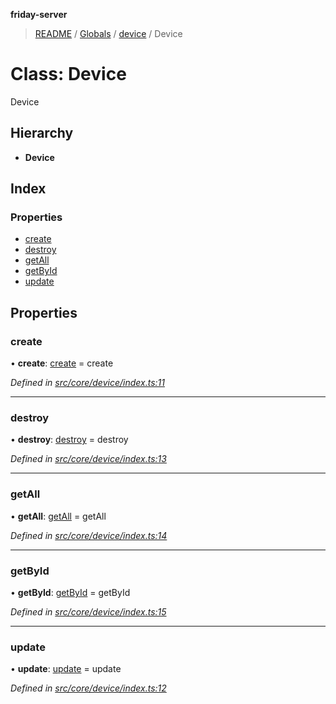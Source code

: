 **friday-server**

> [README](../README.md) / [Globals](../globals.md) / [device](../modules/device.md) / Device

# Class: Device

Device

## Hierarchy

* **Device**

## Index

### Properties

* [create](device.device-1.md#create)
* [destroy](device.device-1.md#destroy)
* [getAll](device.device-1.md#getall)
* [getById](device.device-1.md#getbyid)
* [update](device.device-1.md#update)

## Properties

### create

•  **create**: [create](../modules/device.md#create) = create

*Defined in [src/core/device/index.ts:11](https://github.com/friday-ai/friday/blob/cd1d9b5/server/src/core/device/index.ts#L11)*

___

### destroy

•  **destroy**: [destroy](../modules/device.md#destroy) = destroy

*Defined in [src/core/device/index.ts:13](https://github.com/friday-ai/friday/blob/cd1d9b5/server/src/core/device/index.ts#L13)*

___

### getAll

•  **getAll**: [getAll](../modules/device.md#getall) = getAll

*Defined in [src/core/device/index.ts:14](https://github.com/friday-ai/friday/blob/cd1d9b5/server/src/core/device/index.ts#L14)*

___

### getById

•  **getById**: [getById](../modules/device.md#getbyid) = getById

*Defined in [src/core/device/index.ts:15](https://github.com/friday-ai/friday/blob/cd1d9b5/server/src/core/device/index.ts#L15)*

___

### update

•  **update**: [update](../modules/device.md#update) = update

*Defined in [src/core/device/index.ts:12](https://github.com/friday-ai/friday/blob/cd1d9b5/server/src/core/device/index.ts#L12)*
